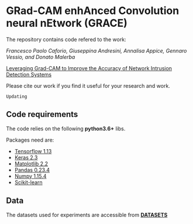# GRad-CAM enhAnced Convolution neural nEtwork (GRACE)

The repository contains code refered to the work:

_Francesco Paolo Caforio, Giuseppina Andresini, Annalisa Appice, Gennaro Vessio, and Donato Malerba_

[Leveraging Grad-CAM to Improve the Accuracy of Network Intrusion Detection Systems](#) 

Please cite our work if you find it useful for your research and work.
```
Updating
```

## Code requirements

The code relies on the following **python3.6+** libs.

Packages need are:
* [Tensorflow 1.13](https://www.tensorflow.org/) 
* [Keras 2.3](https://github.com/keras-team/keras) 
* [Matplotlib 2.2](https://matplotlib.org/)
* [Pandas 0.23.4](https://pandas.pydata.org/)
* [Numpy 1.15.4](https://www.numpy.org/)
* [Scikit-learn](https://scikit-learn.org/stable/)

## Data
The datasets used for experiments are accessible from [__DATASETS__](https://drive.google.com/drive/folders/1CacXYvmK5iHJ94rH-ZbDw0tnsuUF0d7X)
